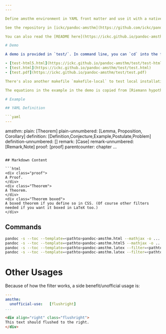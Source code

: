 ```yaml
---
---

Define amsthm environment in YAML front matter and use it with a native pandoc div in the main document. Using the templates and filter provided, HTML and LaTeX output using amsthm can be realized.

See the repository in [ickc/pandoc-amsthm](https://github.com/ickc/pandoc-amsthm).

You can also read the [README here](https://ickc.github.io/pandoc-amsthm/README.html).

# Demo

A demo is provided in `test/`. In command line, you can `cd` into the folder and `make` should compile these examples. Click and see the results:

- [test-html5.html](https://ickc.github.io/pandoc-amsthm/test/test-html5.html)
- [test.html](https://ickc.github.io/pandoc-amsthm/test/test.html)
- [test.pdf](https://ickc.github.io/pandoc-amsthm/test/test.pdf)

There's also another makefile `makefile-local` to test local installation of the amsthm templates and filters. The templates should be copied to `~/.pandoc/templates/` and the `pandoc-amsthm.py` should be copied to one of your `PATH`. You can then run `make -f makefile-local` to see if you set it up correctly.

The equations in the example in the demo is copied from [Riemann hypothesis - Wikipedia, the free encyclopedia](https://en.wikipedia.org/wiki/Riemann_hypothesis).

# Example

## YAML Definition

```yaml
---
```

amsthm:
  plain:	[Theorem]
  plain-unnumbered:	[Lemma, Proposition, Corollary]
  definition:	[Definition,Conjecture,Example,Postulate,Problem]
  definition-unnumbered:	[]
  remark:	[Case]
  remark-unnumbered:	[Remark,Note]
  proof:	[proof]
  parentcounter:	chapter
...
```

## Markdown Content

```html
<div class="proof">
A Proof.
</div>
<div class="Theorem">
A Theorem.
</div>
<div class="Theorem boxed">
A boxed theorem if you define so in CSS. (Of course other filters needed if you want it boxed in LaTeX too.)
</div>
```

## Commands

```bash
pandoc -s --toc --template=<pathto>pandoc-amsthm.html --mathjax -o ...
pandoc -s --toc --template=<pathto>pandoc-amsthm.html5 --mathjax -o ...
pandoc -s --toc --template=<pathto>pandoc-amsthm.latex --filter=<pathto>pandoc-amsthm.py -o ...
pandoc -s --toc --template=<pathto>pandoc-amsthm.latex --filter=<pathto>pandoc-amsthm.py -o ...
```

# Other Usages

Because of how the filter works, a side benefit/unofficial usage is:

```yaml
---
amsthm:
  unofficial-use:	[flushright]
...
```

```html
<div align="right" class="flushright">
This text should flushed to the right.
</div>
```
